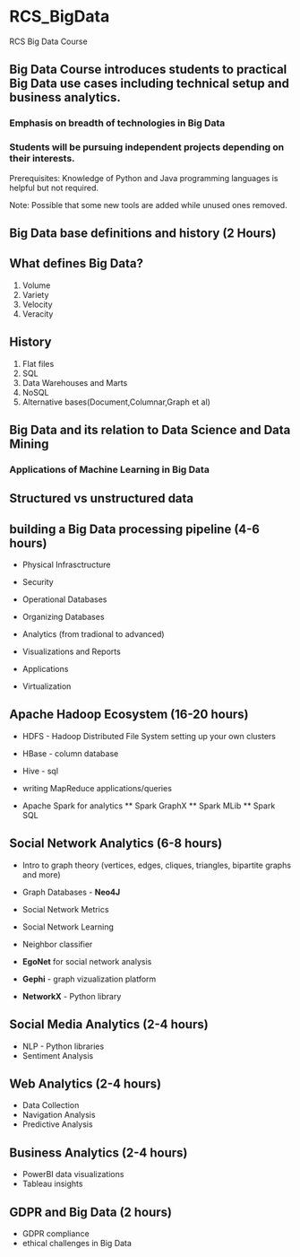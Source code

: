 # RCS_BigData
RCS Big Data Course

## Big Data Course introduces students to practical Big Data use cases including technical setup and business analytics.

### Emphasis on breadth of technologies in Big Data

### Students will be pursuing independent projects depending on their interests.

Prerequisites: Knowledge of Python and Java programming languages is helpful but not required.

Note: Possible that some new tools are added while unused ones removed.


## Big Data base definitions and history (2 Hours)

## What defines Big Data?

1. Volume
2. Variety
3. Velocity
4. Veracity


## History

1. Flat files
2. SQL
3. Data Warehouses and Marts
4. NoSQL
5. Alternative bases(Document,Columnar,Graph et al)

## Big Data and its relation to Data Science and Data Mining

### Applications of Machine Learning in Big Data

## Structured vs unstructured data

## building a Big Data processing pipeline (4-6 hours)

* Physical Infrasctructure
* Security
* Operational Databases 
* Organizing Databases
* Analytics (from tradional to advanced)
* Visualizations and Reports
* Applications 

* Virtualization



## Apache Hadoop Ecosystem (16-20 hours)

* HDFS - Hadoop Distributed File System setting up your own clusters
* HBase - column database
* Hive - sql  

* writing MapReduce applications/queries

* Apache Spark for analytics
** Spark GraphX
** Spark MLib
** Spark SQL





## Social Network Analytics (6-8 hours)

* Intro to graph theory (vertices, edges, cliques, triangles, bipartite graphs and more)

* Graph Databases - **Neo4J** 
* Social Network Metrics
* Social Network Learning
* Neighbor classifier
* **EgoNet** for social network analysis
* **Gephi** - graph vizualization platform
* **NetworkX** -  Python library 

## Social Media Analytics (2-4 hours)

* NLP - Python libraries
* Sentiment Analysis

## Web Analytics (2-4 hours)
* Data Collection
* Navigation Analysis
* Predictive Analysis

## Business Analytics (2-4 hours)

* PowerBI data visualizations
* Tableau insights


## GDPR and Big Data (2 hours)

* GDPR compliance
* ethical challenges in Big Data


